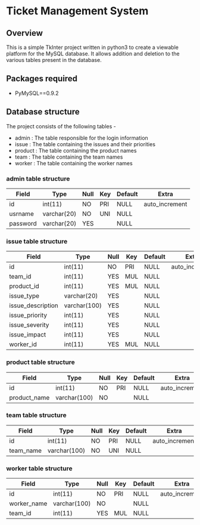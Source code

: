 # Ticket Management System

## Overview 

This is a simple TkInter project written in python3 to create a viewable platform for the MySQL database. It allows addition and deletion to 
the various tables present in the database.

## Packages required

* PyMySQL==0.9.2

## Database structure
The project consists of the following tables -
* admin : The table responsible for the login information             
* issue : The table containing the issues and their priorities
* product : The table containing the product names
* team : The table containing the team names
* worker : The table containing the worker names

### admin table structure 

| Field    | Type        | Null | Key | Default | Extra          |
|----------|-------------|------|-----|---------|----------------|
| id       | int(11)     | NO   | PRI | NULL    | auto_increment |
| usrname  | varchar(20) | NO   | UNI | NULL    |                |
| password | varchar(20) | YES  |     | NULL    |                |

### issue table structure

| Field             | Type         | Null | Key | Default | Extra          |
|-------------------|--------------|------|-----|---------|----------------|
| id                | int(11)      | NO   | PRI | NULL    | auto_increment |
| team_id           | int(11)      | YES  | MUL | NULL    |                |
| product_id        | int(11)      | YES  | MUL | NULL    |                |
| issue_type        | varchar(20)  | YES  |     | NULL    |                |
| issue_description | varchar(100) | YES  |     | NULL    |                |
| issue_priority    | int(11)      | YES  |     | NULL    |                |
| issue_severity    | int(11)      | YES  |     | NULL    |                |
| issue_impact      | int(11)      | YES  |     | NULL    |                |
| worker_id         | int(11)      | YES  | MUL | NULL    |                |

### product table structure

| Field        | Type         | Null | Key | Default | Extra          |
|--------------|--------------|------|-----|---------|----------------|
| id           | int(11)      | NO   | PRI | NULL    | auto_increment |
| product_name | varchar(100) | NO   |     | NULL    |                |

### team table structure

| Field     | Type         | Null | Key | Default | Extra          |
|-----------|--------------|------|-----|---------|----------------|
| id        | int(11)      | NO   | PRI | NULL    | auto_increment |
| team_name | varchar(100) | NO   | UNI | NULL    |                |

### worker table structure

| Field       | Type         | Null | Key | Default | Extra          |
|-------------|--------------|------|-----|---------|----------------|
| id          | int(11)      | NO   | PRI | NULL    | auto_increment |
| worker_name | varchar(100) | NO   |     | NULL    |                |
| team_id     | int(11)      | YES  | MUL | NULL    |                |

